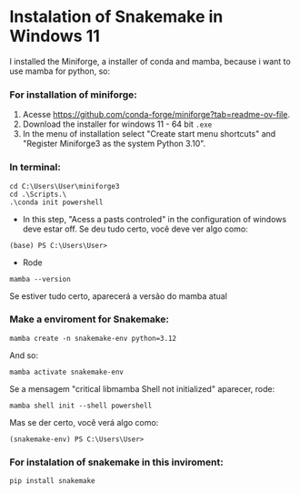# Instalation of Snakemake in Windows 11

I installed the Miniforge, a installer of conda and mamba, because i want to use mamba for python, so:

### For installation of miniforge:
1. Acesse https://github.com/conda-forge/miniforge?tab=readme-ov-file.
2. Download the installer for windows 11 - 64 bit `.exe`
3. In the menu of installation select "Create start menu shortcuts" and "Register Miniforge3 as the system Python 3.10".

### In terminal:
```shell
cd C:\Users\User\miniforge3
cd .\Scripts.\
.\conda init powershell
```
- In this step, "Acess a pasts controled" in the configuration of windows deve estar off.
Se deu tudo certo, você deve ver algo como:
```shell
(base) PS C:\Users\User>
```
- Rode
```shell
mamba --version
```
Se estiver tudo certo, aparecerá a versão do mamba atual

### Make a enviroment for Snakemake:
```shell
mamba create -n snakemake-env python=3.12
```
And so:
```shell
mamba activate snakemake-env
```
Se a mensagem "critical libmamba Shell not initialized" aparecer, rode:
```shell
mamba shell init --shell powershell
```
Mas se der certo, você verá algo como:
```shell
(snakemake-env) PS C:\Users\User>
```

### For instalation of snakemake in this inviroment:
```shell
pip install snakemake
```
